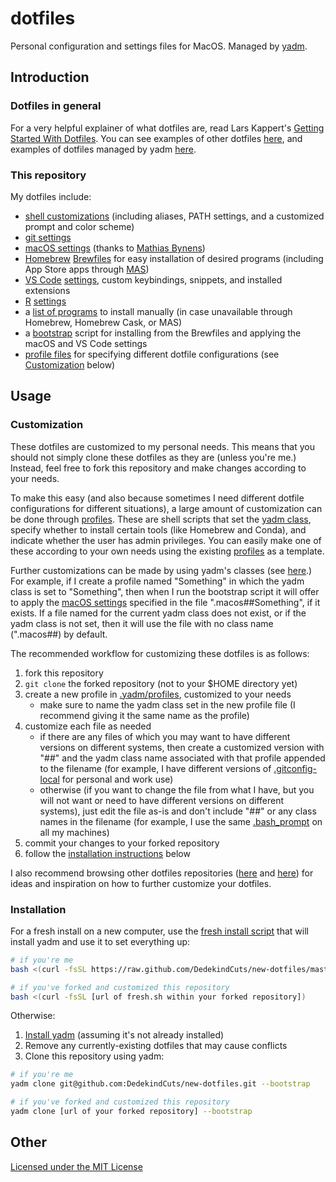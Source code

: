# dotfiles
Personal configuration and settings files for MacOS.
Managed by [yadm](https://yadm.io).

## Introduction

### Dotfiles in general
For a very helpful explainer of what dotfiles are, read Lars Kappert's [Getting Started With Dotfiles](https://medium.com/@webprolific/getting-started-with-dotfiles-43c3602fd789).
You can see examples of other dotfiles [here](https://dotfiles.github.io), and examples of dotfiles managed by yadm [here](https://yadm.io/docs/examples).

### This repository
My dotfiles include: 
* [shell customizations](../.dotfiles/.shell) (including aliases, PATH settings, and a customized prompt and color scheme)
* [git settings](../.gitconfig)
* [macOS settings](../.dotfiles/.macos-settings) (thanks to [Mathias Bynens](https://github.com/mathiasbynens/dotfiles))
* [Homebrew](https://brew.sh) [Brewfiles](../.dotfiles/.brew) for easy installation of desired programs (including App Store apps through [MAS](https://github.com/mas-cli/mas))
* [VS Code](https://code.visualstudio.com/) [settings](../.dotfiles/.vscode-settings), custom keybindings, snippets, and installed extensions
* [R](https://www.r-project.org/) [settings](../.Rprofile)
* a [list of programs](../.dotfiles/.installs) to install manually (in case unavailable through Homebrew, Homebrew Cask, or MAS)
* a [bootstrap](../.yadm/bootstrap) script for installing from the Brewfiles and applying the macOS and VS Code settings
* [profile files](../.yadm/profiles) for specifying different dotfile configurations (see [Customization](#customization) below)

## Usage

### Customization
These dotfiles are customized to my personal needs.
This means that you should not simply clone these dotfiles as they are (unless you're me.)
Instead, feel free to fork this repository and make changes according to your needs.

To make this easy (and also because sometimes I need different dotfile configurations for different situations), a large amount of customization can be done through [profiles](../.yadm/profiles). 
These are shell scripts that set the [yadm class](https://yadm.io/docs/alternates#), specify whether to install certain tools (like Homebrew and Conda), and indicate whether the user has admin privileges.
You can easily make one of these according to your own needs using the existing [profiles](../.yadm/profiles) as a template.

Further customizations can be made by using yadm's classes (see [here](https://yadm.io/docs/alternates#).)
For example, if I create a profile named "Something" in which the yadm class is set to "Something", then when I run the bootstrap script it will offer to apply the [macOS settings](../.dotfiles/.macos-settings) specified in the file ".macos##Something", if it exists. 
If a file named for the current yadm class does not exist, or if the yadm class is not set, then it will use the file with no class name (".macos##) by default.

The recommended workflow for customizing these dotfiles is as follows:
1. fork this repository
2. `git clone` the forked repository (not to your $HOME directory yet)
3. create a new profile in [.yadm/profiles](../.yadm/profiles), customized to your needs
    * make sure to name the yadm class set in the new profile file (I recommend giving it the same name as the profile)
4. customize each file as needed
    * if there are any files of which you may want to have different versions on different systems, then create a customized version with "##" and the yadm class name associated with that profile appended to the filename (for example, I have different versions of [.gitconfig-local](../.dotfiles/.git-settings) for personal and work use)
    * otherwise (if you want to change the file from what I have, but you will not want or need to have different versions on different systems), just edit the file as-is and don't include "##" or any class names in the filename (for example, I use the same [.bash_prompt](../.dotfiles/.shell/.bash_prompt) on all my machines)
5. commit your changes to your forked repository
6. follow the [installation instructions](#installation) below

I also recommend browsing other dotfiles repositories ([here](https://dotfiles.github.io) and [here](https://yadm.io/docs/examples)) for ideas and inspiration on how to further customize your dotfiles.

### Installation
For a fresh install on a new computer, use the [fresh install script](../.yadm/fresh.sh) that will install yadm and use it to set everything up:

```bash
# if you're me
bash <(curl -fsSL https://raw.github.com/DedekindCuts/new-dotfiles/master/.yadm/fresh.sh)

# if you've forked and customized this repository
bash <(curl -fsSL [url of fresh.sh within your forked repository])
```

Otherwise:
1. [Install yadm](https://yadm.io/docs/install) (assuming it's not already installed)
2. Remove any currently-existing dotfiles that may cause conflicts
3. Clone this repository using yadm: 

```bash
# if you're me
yadm clone git@github.com:DedekindCuts/new-dotfiles.git --bootstrap

# if you've forked and customized this repository
yadm clone [url of your forked repository] --bootstrap
```

## Other
[Licensed under the MIT License](LICENSE.txt)
